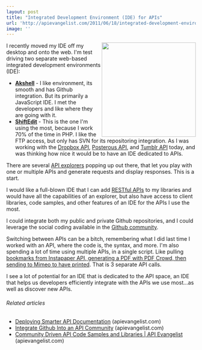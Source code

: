 ```yaml
---
layout: post
title: "Integrated Development Environment (IDE) for APIs"
url: 'http://apievangelist.com/2011/06/18/integrated-development-environment-ide-for-apis/'
image: ''
---
```


[<img class="c1" src="http://kinlane-productions.s3.amazonaws.com/api-evangelist/Akshell-Screenshot.png" alt="" width="250" align="right" />][1]I recently moved my IDE off my desktop and onto the web. I'm test driving two separate web-based integrated development environments (IDE):

  * **[Akshell][1]** \- I like environment, its smooth and has Github integration. But its primarily a JavaScript IDE. I met the developers and like where they are going with it.
  * **[ShiftEdit][2]** \- This is the one I'm using the most, because I work 70% of the time in PHP. I like the FTP access, but only has SVN for its repositoring integration.
As I was working with the [Dropbox API][3], [Posterous API][4], and [Tumblr API][5] today, and was thinking how nice it would be to have an IDE dedicated to APIs.

There are several [API explorers][6] popping up out there, that let you play with one or multiple APIs and generate requests and display responses. This is a start.

I would like a full-blown IDE that I can add [RESTful APIs][7] to my libraries and would have all the capabilities of an explorer, but also have access to client libraries, code samples, and other features of an IDE for the APIs I use the most.

I could integrate both my public and private Github repositories, and I could leverage the social coding available in the [Github community][8].

Switching between APIs can be a bitch, remembering what I did last time I worked with an API, where the code is, the syntax, and more. I'm also spending a lot of time using multiple APIs, in a single script. Like pulling [bookmarks from Instapaper API, generating a PDF with PDF Crowd, then sending to Mimeo to have printed][9]. That is 3 separate API calls.

I see a lot of potential for an IDE that is dedicated to the API space, an IDE that helps us developers efficiently integrate with the APIs we use most...as well as discover new APIs.

######  Related articles

  * [Deploying Smarter API Documentation][10] (apievangelist.com)
  * [Integrate Github Into an API Community][11] (apievangelist.com)
  * [Community Driven API Code Samples and Libraries | API Evangelist][12] (apievangelist.com)

   [1]: http://www.akshell.com/ide/ (Akshell)
   [2]: http://shiftedit.net/ (ShiftEdit)
   [3]: https://www.dropbox.com/developers (Dropbox API)
   [4]: http://posterous.com/api (Posterous API)
   [5]: http://www.tumblr.com/docs/en/api (Tumblr API)
   [6]: http://blog.apievangelist.com/2011/03/24/explorers-open-api-access-beyond-developers/ (API Explorers)
   [7]: http://www.apievangelist.com/ecosystem-building-blocks-detail.php?Building_Block_ID=196 (RESTful APIs)
   [8]: http://www.github.com (Github Community)
   [9]: http://www.kinlane.com/2011/06/read-it-later-binder-with-instaper-and-mimeo-connect/ (bookmarks from Instapaper API, generating a PDF with PDF Crowd, then sending to Mimeo to have printed)
   [10]: http://blog.apievangelist.com/2011/06/17/deploying-smarter-api-documentation/
   [11]: http://blog.apievangelist.com/2011/04/02/integrate-github-into-an-api-community/
   [12]: http://blog.apievangelist.com/2011/04/15/community-driven-api-code-samples-and-libraries/
